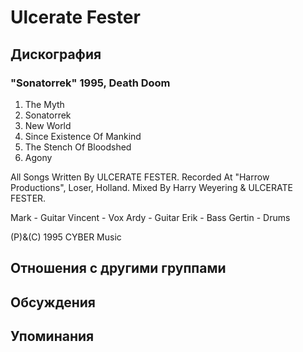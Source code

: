 # Ulcerate Fester



## Дискография

### "Sonatorrek" 1995, Death Doom

1. The Myth
2. Sonatorrek
3. New World
4. Since Existence Of Mankind
5. The Stench Of Bloodshed
6. Agony

All Songs Written By ULCERATE FESTER.
Recorded At "Harrow Productions", Loser, Holland.
Mixed By Harry Weyering & ULCERATE FESTER.

Mark - Guitar
Vincent - Vox
Ardy - Guitar
Erik - Bass
Gertin - Drums

(P)&(C) 1995 CYBER Music


## Отношения с другими группами


## Обсуждения


## Упоминания

